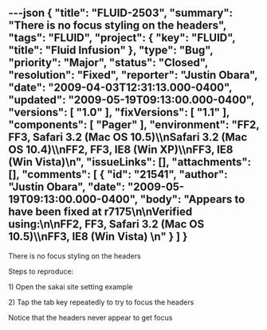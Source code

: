 ---json
{
  "title": "FLUID-2503",
  "summary": "There is no focus styling on the headers",
  "tags": "FLUID",
  "project": {
    "key": "FLUID",
    "title": "Fluid Infusion"
  },
  "type": "Bug",
  "priority": "Major",
  "status": "Closed",
  "resolution": "Fixed",
  "reporter": "Justin Obara",
  "date": "2009-04-03T12:31:13.000-0400",
  "updated": "2009-05-19T09:13:00.000-0400",
  "versions": [
    "1.0"
  ],
  "fixVersions": [
    "1.1"
  ],
  "components": [
    "Pager"
  ],
  "environment": "FF2, FF3, Safari 3.2 (Mac OS 10.5)\\\nSafari 3.2 (Mac OS 10.4)\\\nFF2, FF3, IE8 (Win XP)\\\nFF3, IE8 (Win Vista)\n",
  "issueLinks": [],
  "attachments": [],
  "comments": [
    {
      "id": "21541",
      "author": "Justin Obara",
      "date": "2009-05-19T09:13:00.000-0400",
      "body": "Appears to have been fixed at r7175\n\nVerified using:\n\nFF2, FF3, Safari 3.2 (Mac OS 10.5)\\\nFF3, IE8 (Win Vista)&#x20;\n"
    }
  ]
}
---
There is no focus styling on the headers

Steps to reproduce:

1\) Open the sakai site setting example

2\) Tap the tab key repeatedly to try to focus the headers

Notice that the headers never appear to get focus

        